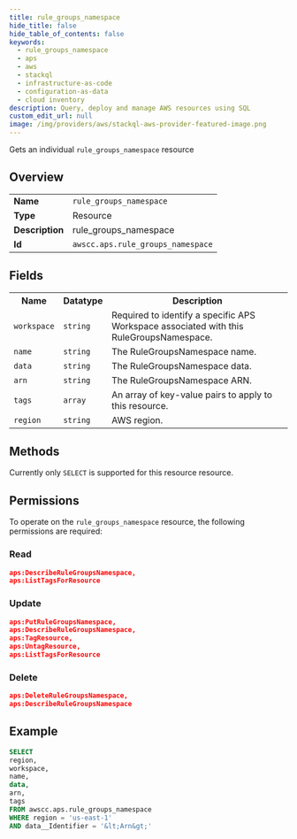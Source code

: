 ```yaml
---
title: rule_groups_namespace
hide_title: false
hide_table_of_contents: false
keywords:
  - rule_groups_namespace
  - aps
  - aws
  - stackql
  - infrastructure-as-code
  - configuration-as-data
  - cloud inventory
description: Query, deploy and manage AWS resources using SQL
custom_edit_url: null
image: /img/providers/aws/stackql-aws-provider-featured-image.png
---
```

Gets an individual <code>rule_groups_namespace</code> resource

## Overview
<table><tbody>
<tr><td><b>Name</b></td><td><code>rule_groups_namespace</code></td></tr>
<tr><td><b>Type</b></td><td>Resource</td></tr>
<tr><td><b>Description</b></td><td>rule_groups_namespace</td></tr>
<tr><td><b>Id</b></td><td><code>awscc.aps.rule_groups_namespace</code></td></tr>
</tbody></table>

## Fields
<table><tbody>
<tr><th>Name</th><th>Datatype</th><th>Description</th></tr>
<tr><td><code>workspace</code></td><td><code>string</code></td><td>Required to identify a specific APS Workspace associated with this RuleGroupsNamespace.</td></tr>
<tr><td><code>name</code></td><td><code>string</code></td><td>The RuleGroupsNamespace name.</td></tr>
<tr><td><code>data</code></td><td><code>string</code></td><td>The RuleGroupsNamespace data.</td></tr>
<tr><td><code>arn</code></td><td><code>string</code></td><td>The RuleGroupsNamespace ARN.</td></tr>
<tr><td><code>tags</code></td><td><code>array</code></td><td>An array of key-value pairs to apply to this resource.</td></tr>
<tr><td><code>region</code></td><td><code>string</code></td><td>AWS region.</td></tr>

</tbody></table>

## Methods
Currently only <code>SELECT</code> is supported for this resource resource.

## Permissions

To operate on the <code>rule_groups_namespace</code> resource, the following permissions are required:

### Read
```json
aps:DescribeRuleGroupsNamespace,
aps:ListTagsForResource
```

### Update
```json
aps:PutRuleGroupsNamespace,
aps:DescribeRuleGroupsNamespace,
aps:TagResource,
aps:UntagResource,
aps:ListTagsForResource
```

### Delete
```json
aps:DeleteRuleGroupsNamespace,
aps:DescribeRuleGroupsNamespace
```


## Example
```sql
SELECT
region,
workspace,
name,
data,
arn,
tags
FROM awscc.aps.rule_groups_namespace
WHERE region = 'us-east-1'
AND data__Identifier = '&lt;Arn&gt;'
```
